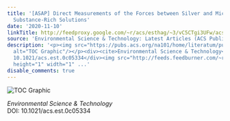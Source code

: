 ```yaml
---
title: '[ASAP] Direct Measurements of the Forces between Silver and Mica in Humic
  Substance-Rich Solutions'
date: '2020-11-10'
linkTitle: http://feedproxy.google.com/~r/acs/esthag/~3/vC5CTgi3UFw/acs.est.0c05334
source: 'Environmental Science & Technology: Latest Articles (ACS Publications)'
description: '<p><img src="https://pubs.acs.org/na101/home/literatum/publisher/achs/journals/content/esthag/0/esthag.ahead-of-print/acs.est.0c05334/20201110/images/medium/es0c05334_0006.gif"
  alt="TOC Graphic"/></p><div><cite>Environmental Science & Technology</cite></div><div>DOI:
  10.1021/acs.est.0c05334</div><img src="http://feeds.feedburner.com/~r/acs/esthag/~4/vC5CTgi3UFw"
  height="1" width="1" ...'
disable_comments: true
---
```

<p><img src="https://pubs.acs.org/na101/home/literatum/publisher/achs/journals/content/esthag/0/esthag.ahead-of-print/acs.est.0c05334/20201110/images/medium/es0c05334_0006.gif" alt="TOC Graphic"/></p><div><cite>Environmental Science & Technology</cite></div><div>DOI: 10.1021/acs.est.0c05334</div><img src="http://feeds.feedburner.com/~r/acs/esthag/~4/vC5CTgi3UFw" height="1" width="1" ...